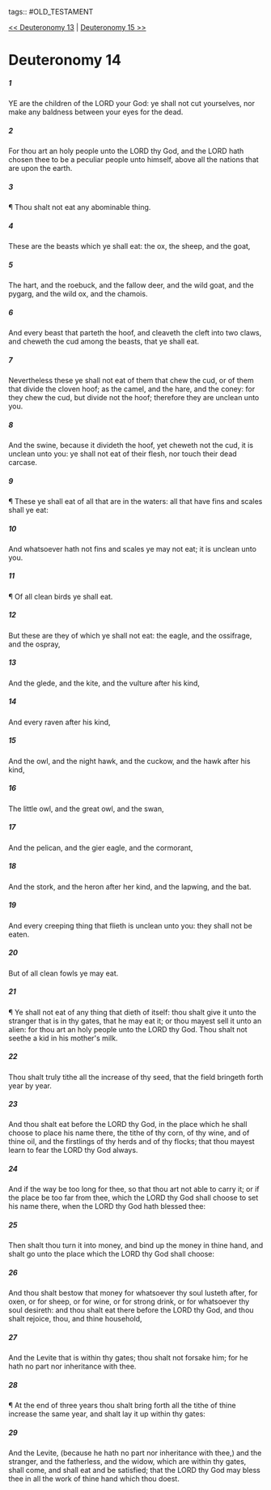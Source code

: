 tags:: #OLD_TESTAMENT

[<< Deuteronomy 13](OLD_TESTAMENT/05_Deuteronomy/Deuteronomy_13.md) | [Deuteronomy 15 >>](OLD_TESTAMENT/05_Deuteronomy/Deuteronomy_15.md)

# Deuteronomy 14

##### 1

YE are the children of the LORD your God: ye shall not cut yourselves, nor make any baldness between your eyes for the dead.

##### 2

For thou art an holy people unto the LORD thy God, and the LORD hath chosen thee to be a peculiar people unto himself, above all the nations that are upon the earth.

##### 3

¶ Thou shalt not eat any abominable thing.

##### 4

These are the beasts which ye shall eat: the ox, the sheep, and the goat,

##### 5

The hart, and the roebuck, and the fallow deer, and the wild goat, and the pygarg, and the wild ox, and the chamois.

##### 6

And every beast that parteth the hoof, and cleaveth the cleft into two claws, and cheweth the cud among the beasts, that ye shall eat.

##### 7

Nevertheless these ye shall not eat of them that chew the cud, or of them that divide the cloven hoof; as the camel, and the hare, and the coney: for they chew the cud, but divide not the hoof; therefore they are unclean unto you.

##### 8

And the swine, because it divideth the hoof, yet cheweth not the cud, it is unclean unto you: ye shall not eat of their flesh, nor touch their dead carcase.

##### 9

¶ These ye shall eat of all that are in the waters: all that have fins and scales shall ye eat:

##### 10

And whatsoever hath not fins and scales ye may not eat; it is unclean unto you.

##### 11

¶ Of all clean birds ye shall eat.

##### 12

But these are they of which ye shall not eat: the eagle, and the ossifrage, and the ospray,

##### 13

And the glede, and the kite, and the vulture after his kind,

##### 14

And every raven after his kind,

##### 15

And the owl, and the night hawk, and the cuckow, and the hawk after his kind,

##### 16

The little owl, and the great owl, and the swan,

##### 17

And the pelican, and the gier eagle, and the cormorant,

##### 18

And the stork, and the heron after her kind, and the lapwing, and the bat.

##### 19

And every creeping thing that flieth is unclean unto you: they shall not be eaten.

##### 20

But of all clean fowls ye may eat.

##### 21

¶ Ye shall not eat of any thing that dieth of itself: thou shalt give it unto the stranger that is in thy gates, that he may eat it; or thou mayest sell it unto an alien: for thou art an holy people unto the LORD thy God. Thou shalt not seethe a kid in his mother's milk.

##### 22

Thou shalt truly tithe all the increase of thy seed, that the field bringeth forth year by year.

##### 23

And thou shalt eat before the LORD thy God, in the place which he shall choose to place his name there, the tithe of thy corn, of thy wine, and of thine oil, and the firstlings of thy herds and of thy flocks; that thou mayest learn to fear the LORD thy God always.

##### 24

And if the way be too long for thee, so that thou art not able to carry it; or if the place be too far from thee, which the LORD thy God shall choose to set his name there, when the LORD thy God hath blessed thee:

##### 25

Then shalt thou turn it into money, and bind up the money in thine hand, and shalt go unto the place which the LORD thy God shall choose:

##### 26

And thou shalt bestow that money for whatsoever thy soul lusteth after, for oxen, or for sheep, or for wine, or for strong drink, or for whatsoever thy soul desireth: and thou shalt eat there before the LORD thy God, and thou shalt rejoice, thou, and thine household,

##### 27

And the Levite that is within thy gates; thou shalt not forsake him; for he hath no part nor inheritance with thee.

##### 28

¶ At the end of three years thou shalt bring forth all the tithe of thine increase the same year, and shalt lay it up within thy gates:

##### 29

And the Levite, (because he hath no part nor inheritance with thee,) and the stranger, and the fatherless, and the widow, which are within thy gates, shall come, and shall eat and be satisfied; that the LORD thy God may bless thee in all the work of thine hand which thou doest.
